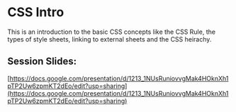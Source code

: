 # CSS Intro
This is an introduction to the basic CSS concepts like the CSS Rule, the types of style sheets, linking to external sheets and the CSS heirachy.

## Session Slides:
[https://docs.google.com/presentation/d/1213_1NUsRuniovvgMak4HOknXh1pTP2Uw6zpmKT2dEo/edit?usp=sharing](https://docs.google.com/presentation/d/1213_1NUsRuniovvgMak4HOknXh1pTP2Uw6zpmKT2dEo/edit?usp=sharing)